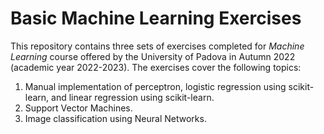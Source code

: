 # Basic Machine Learning Exercises

This repository contains three sets of exercises completed for *Machine Learning* course offered by the University of Padova in Autumn 2022 (academic year 2022-2023). 
The exercises cover the following topics:

1. Manual implementation of perceptron, logistic regression using scikit-learn, and linear regression using scikit-learn.
2. Support Vector Machines.
3. Image classification using Neural Networks.
